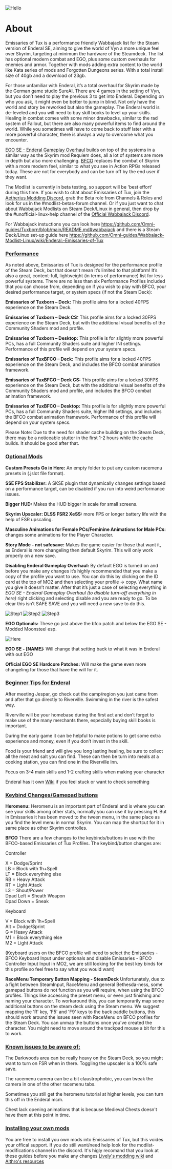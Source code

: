 ![Hello](https://github.com/Omni-guides/Tuxborn/blob/main/images/Emissaries%20of%20Tux.png)

# About

Emissaries of Tux is a performance friendly Wabbajack list for the Steam version of Enderal SE, aiming to give the world of Vyn a more unique feel over Skyrim, targeting at minimum the hardware of the Steamdeck. The list has optional modern combat and EGO, plus some custom overhauls for enemies and armor. Together with mods adding extra content to the world like Kata series of mods and Forgotten Dungeons series. With a total install size of 40gb and a download of 23gb.

For those unfamiliar with Enderal, it’s a total overhaul for Skyrim made by the German game studio SureAI. There are 4 games in the setting of Vyn, but you don’t need to play the previous 3 to get into Enderal. Depending on who you ask, it might even be better to jump in blind. Not only have the world and story be reworked but also the gameplay. The Enderal world is de-leveled and you will need to buy skill books to level up your skills. Healing in combat comes with some minor drawbacks, similar to the rad system of Fallout, but there are also many powerful items to find around the world. While you sometimes will have to come back to stuff later with a more powerful character, there is always a way to overcome what you encounter. 

[EGO SE - Enderal Gameplay Overhaul](https://www.nexusmods.com/enderalspecialedition/mods/3) builds on top of the systems in a similar way as the Skyrim mod Requiem does, all a lot of systems are more in depth but also more challenging. [BFCO](https://www.nexusmods.com/skyrimspecialedition/mods/117052) replaces the combat of Skyrim with a more modern feel, similar to what you see in Action RPGs released today. These are not for everybody and can be turn off by the end user if they want.

The Modlist is currently in beta testing, so support will be 'best effort' during this time. If you wish to chat about Emissaries of Tux, join the [Aetherius Modding Discord](https://discord.gg/xRrHRsb5e9), grab the Beta role from Channels & Roles and look for us in the #modlist-betas-forum channel. Or if you just want to chat about Wabbajack Modlists on Steam Deck/Linux in general, then drop by the #unofficial-linux-help channel of the [Official Wabbajack Discord](https://discord.gg/wabbajack).

For Wabbajack instuctions you can look here https://github.com/Omni-guides/Tuxborn/blob/main/README.md#wabbajack and there is a Steam Deck/Linux set-up guide here https://github.com/Omni-guides/Wabbajack-Modlist-Linux/wiki/Enderal:-Emissaries-of-Tux 

### <ins>Performance</ins>

As noted above, Emissaries of Tux is designed for the performance profile of the Steam Deck, but that doesn’t mean it’s limited to that platform! It’s also a great, content-full, lightweight (in terms of performance) list for less powerful systems. There are no less than six Performance Profiles included that you can choose from, depending on if you wish to play with BFCO, your desired performance target, or system specs (if not the Steam Deck):

**Emissaries of Tuxborn – Deck:** This profile aims for a locked 40FPS experience on the Steam Deck.

**Emissaries of Tuxborn – Deck CS:** This profile aims for a locked 30FPS experience on the Steam Deck, but with the additional visual benefits of the Community Shaders mod and profile.

**Emissaries of Tuxborn – Desktop:** This profile is for slightly more powerful PCs, has a full Community Shaders suite and higher INI settings. Performance of this profile will depend on your system specs.

**Emissaries of TuxBFCO – Deck:** This profile aims for a locked 40FPS experience on the Steam Deck, and includes the BFCO combat animation framework.

**Emissaries of TuxBFCO – Deck CS:** This profile aims for a locked 30FPS experience on the Steam Deck, but with the additional visual benefits of the Community Shaders mod and profile, and includes the BFCO combat animation framework.

**Emissaries of TuxBFCO – Desktop:** This profile is for slightly more powerful PCs, has a full Community Shaders suite, higher INI settings, and includes the BFCO combat animation framework. Performance of this profile will depend on your system specs.

Please Note: Due to the need for shader cache building on the Steam Deck, there may be a noticeable stutter in the first 1-2 hours while the cache builds. It should be good after that.

### <ins>Optional Mods</ins>

**Custom Presets Go in Here:** An empty folder to put any custom racemenu presets in (.jslot file format).

**SSE FPS Stabilizer:** A SKSE plugin that dynamically changes settings based on a performance target, can be disabled if you run into weird performance issues.

**Bigger HUD:** Makes the HUD bigger in scale for small screens.

**Skyrim Upscaler: DLSS FSR2 XeSS:** more FPS or longer battery life with the help of FSR upscaling.

**Masculine Animations for Female PCs/Feminine Animations for Male PCs:** changes some animations for the Player Character.

**Story Mode - not safesave:** Makes the game easier for those that want it, as Enderal is more changeling then default Skyrim. This will only work properly on a new save.

**Disabling Enderal Gameplay Overhaul:**
By default EGO is turned on and before you make any changes it’s highly recommended that you make a copy of the profile you want to use. You can do this by clicking on the ID card at the top of MO2 and then selecting your profile -> copy. What name you give it doesn’t matter. After that it’s just a case of selecting everything in _EGO SE - Enderal Gameplay Overhaul (to disable turn-off everything in here)_ right clicking and selecting disable and you are ready to go. To be clear this isn’t SAFE SAVE and you will need a new save to do this.

![Step1](https://github.com/Omni-guides/Tuxborn/blob/main/images/Emissaries_CopyProfile1.png)
![Step2](https://github.com/Omni-guides/Tuxborn/blob/main/images/Emissaries_CopyProfile2.png)
![Step3](https://github.com/Omni-guides/Tuxborn/blob/main/images/Emissaries_EgoDisable.png)

**EGO Optionals:**
These go just above the bfco patch and below the EGO SE - Modded Moonsteel esp. 

![Here](https://github.com/Omni-guides/Tuxborn/blob/main/images/Emissaries_EgoESP.png)

**EGO SE - [NAME]:** Will change that setting back to what it was in Enderal with out EGO

**Official EGO SE Hardcore Patches:** Will make the game even more changeling for those that have the will for it.

### <ins>Beginner Tips for Enderal</ins>

After meeting Jespar, go check out the camp/region you just came from and after that go directly to Riverville. Swimming in the river is the safest way.

Riverville will be your homebase during the first act and don’t forget to make use of the many merchants there, especially buying skill books is important.

During the early game it can be helpful to make potions to get some extra experience and money, even if you don’t invest in the skill.

Food is your friend and will give you long lasting healing, be sure to collect all the meat and salt you can find. These can then be turn into meals at a cooking station, you can find one in the Riverville Inn.

Focus on 3-4 main skills and 1-2 crafting skills when making your character

Enderal has it own [Wiki](https://en.wiki.sureai.net/Enderal) if you feel stuck or want to check something

### <ins>Keybind Changes/Gamepad buttons</ins>

**Heromenu:**
Heromenu is an important part of Enderal and is where you can see your skills among other stats, normally you can use it by pressing H. But in Emissaries it has been moved to the tween menu, in the same place as you find the level menu in normal Skyrim. You can map the shortcut for it in same place as other Skyrim controlles.

**BFCO**
There are a few changes to the keybinds/buttons in use with the BFCO-based Emissaries of Tux Profiles. The keybind/button changes are:

Controller

X = Dodge/Sprint  
LB = Block with 1h+Spell  
LT = Block everything else  
RB = Heavy Attack  
RT = Light Attack  
L3 = Shout/Power  
Dpad Left = Sheath Weapon  
Dpad Down = Sneak  

Keyboard

V = Block with 1h+Spell  
Alt = Dodge/Sprint  
G = Heavy Attack  
M1 = Block everything else  
M2 = Light Attack  

(Keyboard users on the BFCO profile will need to select the Emissaries - BFCO Keyboard Input under optionals and disable Emissaries - BFCO Controller Input Input in MO2, we are still looking for the best key binds for this profile so feel free to say what you would want)

**RaceMenu Temporary Button Mapping - SteamDeck**
Unfortunately, due to a fight between SteamInput, RaceMenu and general Bethesda-ness, some gamepad buttons do not function as you will require, when using the BFCO profiles. Things like accessing the preset menu, or even just finishing and naming your character. To workaround this, you can temporarily map some additional buttons on the steam deck using the Steam menu. We suggest mapping the 'R' key, 'F5' and 'F9' keys to the back paddle buttons, this should work around the issues seen with RaceMenu on BFCO profiles for the Steam Deck. You can unmap the buttons once you've created the character. You might need to move around the trackpad mouse a bit for this to work.


### <ins>Known issues to be aware of:</ins>
The Darkwoods area can be really heavy on the Steam Deck, so you might want to turn on FSR when in there. Toggling the upscaler is a 100% safe save.

The racemenu camera can be a bit claustrophobic, you can tweak the camera in one of the other racemenu tabs.

Sometimes you still get the heromenu tutorial at higher levels, you can turn this off in the Enderal mcm.

Chest lack opening animations that is because Medieval Chests doesn't have them at this point in time.

### <ins>Installing your own mods</ins>

You are free to install you own mods into Emissaries of Tux, but this voides your offical support. If you do still want/need help look for the modlist-modifications channel in the discord. It's higly recomand that you look at these guides before you make any changes [Lively's modding wiki](https://github.com/LivelyDismay/Learn-To-Mod/wiki) and [Althro's resources](https://github.com/The-Animonculory/Modding-Resources)

